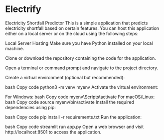 # Electrify
Electricity Shortfall Predictor
This is a simple application that predicts electricity shortfall based on certain features. You can host this application either on a local server or on the cloud using the following steps:

Local Server Hosting
Make sure you have Python installed on your local machine.

Clone or download the repository containing the code for the application.

Open a terminal or command prompt and navigate to the project directory.

Create a virtual environment (optional but recommended):

bash
Copy code
python3 -m venv myenv
Activate the virtual environment:

For Windows:
bash
Copy code
myenv\Scripts\activate
For macOS/Linux:
bash
Copy code
source myenv/bin/activate
Install the required dependencies using pip:

bash
Copy code
pip install -r requirements.txt
Run the application:

bash
Copy code
streamlit run app.py
Open a web browser and visit http://localhost:8501 to access the application.
